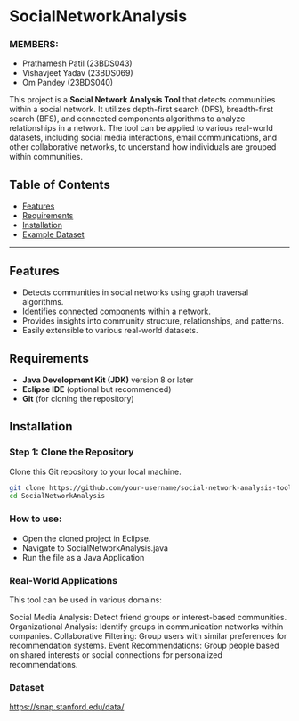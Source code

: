 # SocialNetworkAnalysis

### MEMBERS: 
- Prathamesh Patil (23BDS043)
- Vishavjeet Yadav (23BDS069)
- Om Pandey (23BDS040)

This project is a **Social Network Analysis Tool** that detects communities within a social network. It utilizes depth-first search (DFS), breadth-first search (BFS), and connected components algorithms to analyze relationships in a network. The tool can be applied to various real-world datasets, including social media interactions, email communications, and other collaborative networks, to understand how individuals are grouped within communities.

## Table of Contents
- [Features](#features)
- [Requirements](#requirements)
- [Installation](#installation)
- [Example Dataset](#example-dataset)

---

## Features
- Detects communities in social networks using graph traversal algorithms.
- Identifies connected components within a network.
- Provides insights into community structure, relationships, and patterns.
- Easily extensible to various real-world datasets.

## Requirements
- **Java Development Kit (JDK)** version 8 or later
- **Eclipse IDE** (optional but recommended)
- **Git** (for cloning the repository)

## Installation

### Step 1: Clone the Repository
Clone this Git repository to your local machine.

```bash
git clone https://github.com/your-username/social-network-analysis-tool.git](https://github.com/Prathameshworks247/SocialNetworkAnalysis.git
cd SocialNetworkAnalysis
```
### How to use:
- Open the cloned project in Eclipse.
- Navigate to SocialNetworkAnalysis.java
- Run the file as a Java Application
  
### Real-World Applications
This tool can be used in various domains:

Social Media Analysis: Detect friend groups or interest-based communities.
Organizational Analysis: Identify groups in communication networks within companies.
Collaborative Filtering: Group users with similar preferences for recommendation systems.
Event Recommendations: Group people based on shared interests or social connections for personalized recommendations.

### Dataset
https://snap.stanford.edu/data/
